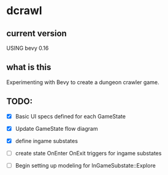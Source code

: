 # dcrawl

## current version
USING bevy 0.16

## what is this
Experimenting with Bevy to create a dungeon crawler game.

## TODO:

- [x] Basic UI specs defined for each GameState
- [x] Update GameState flow diagram
- [x] define ingame substates
- [ ] create state OnEnter OnExit triggers for ingame substates
- [ ] Begin setting up modeling for InGameSubstate::Explore

